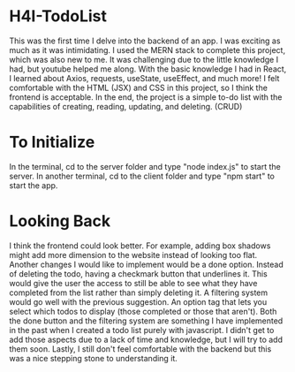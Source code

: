 # H4I-TodoList
This was the first time I delve into the backend of an app. I was exciting as much as it was intimidating. 
I used the MERN stack to complete this project, which was also new to me. It was challenging due to the little knowledge I had, but youtube helped me along.
With the basic knowledge I had in React, I learned about Axios, requests, useState, useEffect, and much more!
I felt comfortable with the HTML (JSX) and CSS in this project, so I think the frontend is acceptable.
In the end, the project is a simple to-do list with the capabilities of creating, reading, updating, and deleting. (CRUD)

# To Initialize
In the terminal, cd to the server folder and type "node index.js" to start the server.
In another terminal, cd to the client folder and type "npm start" to start the app.

# Looking Back
I think the frontend could look better.
For example, adding box shadows might add more dimension to the website instead of looking too flat.
Another changes I would like to implement would be a done option. Instead of deleting the todo, having a checkmark button that underlines it.
This would give the user the access to still be able to see what they have completed from the list rather than simply deleting it.
A filtering system would go well with the previous suggestion. An option tag that lets you select which todos to display (those completed or those that aren't).
Both the done button and the filtering system are something I have implemented in the past when I created a todo list purely with javascript.
I didn't get to add those aspects due to a lack of time and knowledge, but I will try to add them soon.
Lastly, I still don't feel comfortable with the backend but this was a nice stepping stone to understanding it. 

